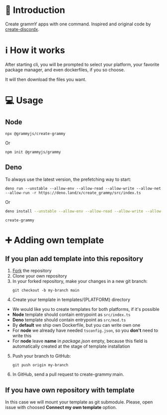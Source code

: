 # 📖 Introduction

Create grammY apps with one command. Inspired and original code by [create-discordx](https://github.com/oceanroleplay/discord.ts/tree/main/packages/create-discordx).

  
# ℹ How it works

After starting cli, you will be prompted to select your platform, your favorite package manager, and even dockerfiles, if you so choose.

It will then download the files you want.

# 💻 Usage

## Node
```
npx @grammyjs/create-grammy
```

Or

```
npm init @grammyjs/grammy
```

## Deno

To always use the latest version, the prefetching way to start:

```
deno run --unstable --allow-env --allow-read --allow-write --allow-net --allow-run -r https://deno.land/x/create_grammy/src/index.ts
```

Or

```bash
deno install --unstable --allow-env --allow-read --allow-write --allow-net --allow-run -r -n create-grammy https://deno.land/x/create_grammy/src/index.ts

create-grammy
```

# ➕ Adding own template

## If you plan add template into this repository


1. [Fork](https://github.com/grammy/create-grammy/fork) the repository 
2. Clone your own repository
3. In your forked repository, make your changes in a new git branch:
   ```shell
   git checkout -b my-branch main
   ```
4. Create your template in templates/{PLATFORM} directory

  - We would like you to create templates for both platforms, if it's possible
  - **Node** template should contain entrypoint as `src/index.ts`
  - **Deno** template should contain entrypoint as `src/mod.ts`
  - By **default** we ship own Dockerfile, but you can write own one
  - For **node** we already have needed `tsconfig.json`, so you **don't** need to write this
  - For **node** leave **name** in *package.json* empty, because this field is automatically created at the stage of template installation

5. Push your branch to GitHub:
   ```shell
   git push origin my-branch
   ```
  
6. In GitHub, send a pull request to create-grammy:main.


## If you have own repository with template

In this case we will mount your template as git submodule. Please, open issue with choosed **Connect my own template** option.
